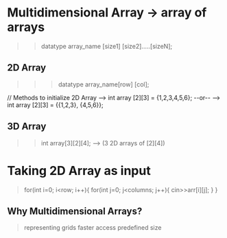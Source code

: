 # Multidimensional Array -> array of arrays
>> datatype array_name [size1] [size2].....[sizeN];

## 2D Array
>>> datatype array_name[row] [col];

// Methods to initialize 2D Array
--> int array [2][3] = {1,2,3,4,5,6};
--or--
--> int array [2][3] = {{1,2,3},
                        {4,5,6}};

## 3D Array
>> int array[3][2][4]; --> (3 2D arrays of [2][4])

# Taking 2D Array as input
> for(int i=0; i<row; i++){
    for(int j=0; j<columns; j++){
        cin>>arr[i][j];
    }
}

## Why Multidimensional Arrays?
> representing grids
> faster access
> predefined size
